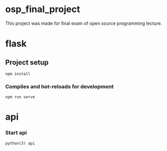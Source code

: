 # osp_final_project

This project was made for final exam of open source programming lecture.


# flask

## Project setup
```
npm install
```

### Compiles and hot-reloads for development
```
npm run serve
```

# api

### Start api
```
python(3) api
```

